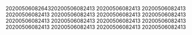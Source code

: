 2020050608264320200506082413
20200506082413
20200506082413
20200506082413
20200506082413
20200506082413
20200506082413
20200506082413
20200506082413
20200506082413
20200506082413
20200506082413
20200506082413
20200506082413
20200506082413
